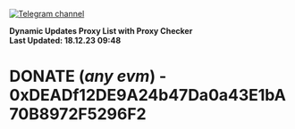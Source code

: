 [![Telegram channel](https://img.shields.io/endpoint?url=https://runkit.io/damiankrawczyk/telegram-badge/branches/master?url=https://t.me/n4z4v0d)](https://t.me/n4z4v0d) 

**Dynamic Updates Proxy List with Proxy Checker**  
**Last Updated: 18.12.23 09:48**

# DONATE (_any evm_) - 0xDEADf12DE9A24b47Da0a43E1bA70B8972F5296F2
